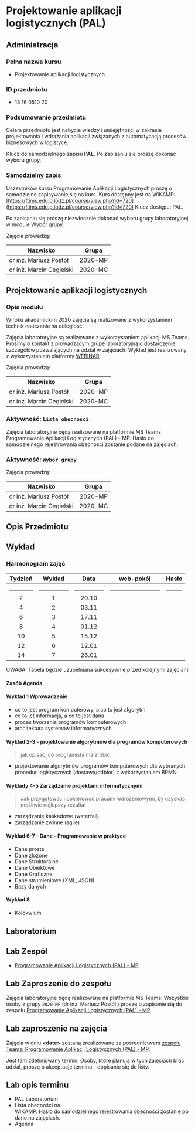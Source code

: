 # Projektowanie aplikacji logistycznych (PAL)

## Administracja

### Pełna nazwa kursu

- Projektowanie aplikacji logistycznych

### ID przedmiotu

- 13 16 0510 20

### Podsumowanie przedmiotu

Celem przedmiotu jest nabycie wiedzy i umiejętności w zakresie projektowania i wdrażania aplikacji związanych z automatyzacją procesów biznesowych w logistyce.

Klucz do samodzielnego zapisu **PAL**. Po zapisaniu się proszę dokonać wyboru grupy.

### Samodzielny zapis

Uczestników kursu Programowanie Aplikacji Logistycznych proszę o samodzielne zapisywanie się na kurs. Kurs dostępny jest na WIKAMP: [https://ftims.edu.p.lodz.pl/course/view.php?id=720](https://ftims.edu.p.lodz.pl/course/view.php?id=720) Klucz dostępu: PAL.

Po zapisaniu się proszę niezwłocznie dokonać wyboru grupy laboratoryjnej w module Wybór grupy.

Zajęcia prowadzą:

| Nazwisko                 |  Grupa  |
| ------------------------ | :-----: |
| dr inż. Mariusz Postół   | 2020-MP |
| dr inż. Marcin Cegielski | 2020-MC |

## Projektowanie aplikacji logistycznych

### Opis modułu

W roku akademickim 2020 zajęcia są realizowane z wykorzystaniem technik nauczania na odległość.

Zajęcia laboratoryjne są realizowane z wykorzystaniem aplikacji MS Teams. Prosimy o kontakt z prowadzącym grupę laboratoryjną o dostarczenie szczegółów pozwalających na udział w zajęciach.
Wykład jest realizowany z wykorzystaniem platformy [WEBINAR](https://edu.p.lodz.pl/blocks/mrbs/web/day.php?day=15&month=10&year=2020).

Zajęcia prowadzą:

| Nazwisko                 |  Grupa  |
| ------------------------ | :-----: |
| dr inż. Mariusz Postół   | 2020-MP |
| dr inż. Marcin Cegielski | 2020-MC |

### Aktywność: `Lista obecności`

Zajęcia laboratoryjne będą realizowane na platformie MS Teams Programowanie Aplikacji Logistycznych (PAL) - MP. Hasło do samodzielnego rejestrowania obecności zostanie podane na zajęciach.

### Aktywność: `Wybór grupy`

Zajęcia prowadzą:

| Nazwisko                 |  Grupa  |
| ------------------------ | :-----: |
| dr inż. Mariusz Postół   | 2020-MP |
| dr inż. Marcin Cegielski | 2020-MC |

## Opis Przedmiotu

## Wykład

### Harmonogram zajęć

|  Tydzień  |   Wykład    |    Data     |     web-pokój      | Hasło  |
| :-------: | :---------: | :---------: | :-----------------: | :----: |
| _________ | ___________ | ___________ | ___________________ | ______ |
|     2     |      1      |    20.10    |                     |        |
|     4     |      2      |    03.11    |                     |        |
|     6     |      3      |    17.11    |                     |        |
|     8     |      4      |    01.12    |                     |        |
|    10     |      5      |    15.12    |                     |        |
|    12     |      6      |    12.01    |                     |        |
|    14     |      7      |    26.01    |                     |        |

UWAGA: Tabela będzie uzupełniana sukcesywnie przed kolejnymi zajęciami

#### Zasób Agenda

#### Wykład 1 Wprowadzenie

- co to jest program komputerowy, a co to jest algorytm
- co to jet informacja, a co to jest dana
- proces tworzenia programów komputerowych
- architektura systemów informatycznych

#### Wykład 2-3 - projektowanie algorytmów dla programów komputerowych

> jak opisać, co programista ma zrobić

- projektowanie algorytmów programów komputerowych dla wybranych procedur logistycznych (dostawa/odbiór) z wykorzystaniem BPMN

#### Wykłady 4-5 Zarządzanie projektami informatycznymi

> Jak przygotować i pokierować pracami wdrożeniowymi, by uzyskać możliwie najlepszy rezultat

- zarządzanie kaskadowe (waterfall)
- zarządzanie zwinne (agile)

#### Wykład 6-7 - Dane - Programowanie w praktyce

- Dane proste
- Dane złożone
- Dane Strukturalne
- Dane Obiektowe
- Dane Graficzne
- Dane strumieniowe (XML, JSON)
- Bazy danych

#### Wykład 8

- Kolokwium

## Laboratorium

## Lab Zespół

- [Programowanie Aplikacji Logistycznych (PAL) - MP](https://teams.microsoft.com/l/team/19%3ad833dcead01c45949e23c749b3cfc487%40thread.tacv2/conversations?groupId=65b4e1c4-cd59-4e38-93bb-cb37c4f5afdf&tenantId=67ea5955-9b5c-4693-a8f9-960f2a3b49bb)

## Lab Zaproszenie do zespołu

Zajęcia laboratoryjne będą realizowane na platformie MS Teams. Wszystkie osoby z grupy `2020-MP` (dr inż. Mariusz Postół ) proszę o zapisanie się do zespołu [Programowanie Aplikacji Logistycznych (PAL) - MP](https://teams.microsoft.com/l/team/19%3ad833dcead01c45949e23c749b3cfc487%40thread.tacv2/conversations?groupId=65b4e1c4-cd59-4e38-93bb-cb37c4f5afdf&tenantId=67ea5955-9b5c-4693-a8f9-960f2a3b49bb).

## Lab zaproszenie na zajęcia

Zajęcia w dniu **\<date\>** zostaną zrealizowane za pośrednictwem [zespołu Teams: Programowanie Aplikacji Logistycznych (PAL) - MP](https://teams.microsoft.com/l/team/19%3ad833dcead01c45949e23c749b3cfc487%40thread.tacv2/conversations?groupId=65b4e1c4-cd59-4e38-93bb-cb37c4f5afdf&tenantId=67ea5955-9b5c-4693-a8f9-960f2a3b49bb).

Jest tam zdefiniowany termin. Osoby, które planują w tych zajęciach brać udział, proszę o akceptacje terminu - dopisanie się do listy.

## Lab opis terminu

- PAL Laboratorium
- Lista obecności na WIKAMP. Hasło do samodzielnego rejestrowania obecności zostanie podane na zajęciach.
- Agenda

